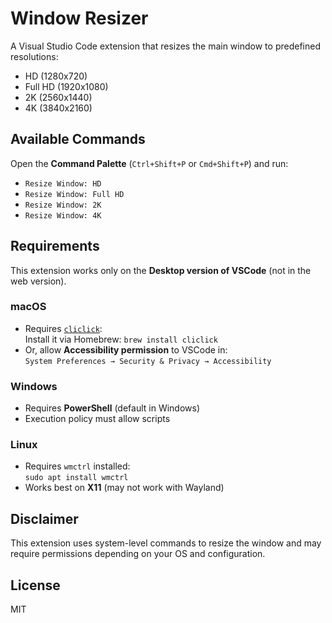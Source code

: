 # Window Resizer

A Visual Studio Code extension that resizes the main window to predefined resolutions:

- HD (1280x720)
- Full HD (1920x1080)
- 2K (2560x1440)
- 4K (3840x2160)

## Available Commands

Open the **Command Palette** (`Ctrl+Shift+P` or `Cmd+Shift+P`) and run:

- `Resize Window: HD`
- `Resize Window: Full HD`
- `Resize Window: 2K`
- `Resize Window: 4K`

## Requirements

This extension works only on the **Desktop version of VSCode** (not in the web version).

### macOS

- Requires [`cliclick`](https://github.com/BlueM/cliclick):  
  Install it via Homebrew: `brew install cliclick`
- Or, allow **Accessibility permission** to VSCode in:  
  `System Preferences → Security & Privacy → Accessibility`

### Windows

- Requires **PowerShell** (default in Windows)
- Execution policy must allow scripts

### Linux

- Requires `wmctrl` installed:  
  `sudo apt install wmctrl`
- Works best on **X11** (may not work with Wayland)

## Disclaimer

This extension uses system-level commands to resize the window and may require permissions depending on your OS and configuration.

## License

MIT
